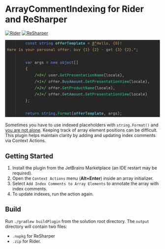 # ArrayCommentIndexing for Rider and ReSharper

[![Rider](https://img.shields.io/jetbrains/plugin/v/com.github.mikeamputer.arraycommentindexing.svg?label=Rider&colorB=0A7BBB&style=for-the-badge&logo=rider)](https://plugins.jetbrains.com/plugin/26764-array-comments-indexing)
[![ReSharper](https://img.shields.io/jetbrains/plugin/v/ReSharperPlugin.ArrayCommentIndexing.svg?label=ReSharper&colorB=0A7BBB&style=for-the-badge&logo=resharper)](https://plugins.jetbrains.com/plugin/26757-array-comment-indexing)

<img src="https://github.com/MikeAmputer/resharper-array-comment-indexing/blob/master/img/example.png" alt="Code example" title="Code example" width="512">

Sometimes you have to use indexed placeholders with `string.Format()` and [you are not alone](https://github.com/dotnet/runtime/discussions/100259). Keeping track of array element positions can be difficult. This plugin helps maintain clarity by adding and updating index comments via Context Actions.

## Getting Started
1. Install the plugin from the JetBrains Marketplace (an IDE restart may be required).
2. Open the `Context Actions` menu (**Alt+Enter**) inside an array initializer.
3. Select `Add Index Comments to Array Elements` to annotate the array with index comments.
4. To update indexes, run the action again.

## Build
Run `./gradlew buildPlugin` from the solution root directory. The `output` directory will contain two files:
- `.nupkg` for ReSharper
- `.zip` for Rider.
